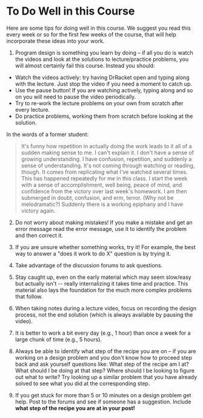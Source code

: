 # To Do Well in this Course

Here are some tips for doing well in this course. We suggest you read this every week or so for the first few weeks of the course, that will help incorporate these ideas into your work.

1. Program design is something you learn by doing – if all you do is watch the videos and look at the solutions to lecture/practice problems, you will almost certainly fail this course. Instead you should:
- Watch the videos actively: try having DrRacket open and typing along with the lecture. Just stop the video if you need a moment to catch up.
- Use the pause button! If you are watching actively, typing along and so on you will need to pause the video periodically.
- Try to re-work the lecture problems on your own from scratch after every lecture.
- Do practice problems, working them from scratch before looking at the solution. 

In the words of a former student:
> It's funny how repetition in actually doing the work leads to it all of a sudden making sense to me. I can't explain it. I don't have a sense of growing understanding. I have confusion, repetition, and suddenly a sense of understanding. It's not coming through watching or reading, though. It comes from replicating what I've watched several times. This has happened repeatedly for me in this class. I start the week with a sense of accomplishment, well being, peace of mind, and confidence from the victory over last week's homework. I am then submerged in doubt, confusion, and erm, terror. (Why not be melodramatic?) Suddenly there is a working epiphany and I have victory again.

2. Do not worry about making mistakes! If you make a mistake and get an error message read the error message, use it to identify the problem and then correct it.

3. If you are unsure whether something works, try it! For example, the best way to answer a "does it work to do X" question is by trying it. 

4. Take advantage of the discussion forums to ask questions.

5. Stay caught up, even on the early material which may seem slow/easy but actually isn't -- really internalizing it takes time and practice. This material also lays the foundation for the much more complex problems that follow. 

6. When taking notes during a lecture video, focus on recording the design process, not the end solution (which is always available by pausing the video). 

7. It is better to work a bit every day (e.g., 1 hour) than once a week for a large chunk of time (e.g., 5 hours). 

8. Always be able to identify what step of the recipe you are on – if you are working on a design problem and you don't know how to proceed step back and ask yourself questions like: What step of the recipe am I at? What should I be doing at that step? Where should I be looking to figure out what to write? Try looking up a similar problem that you have already solved to see what you did at the corresponding step. 

9. If you get stuck for more than 5 or 10 minutes on a design problem get help. Post to the forums and see if someone has a suggestion. Include <b> what step of the recipe you are at in your post!</b>
